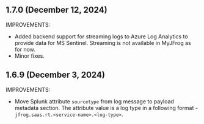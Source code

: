 ## 1.7.0 (December 12, 2024)

IMPROVEMENTS:

* Added backend support for streaming logs to Azure Log Analytics to provide data for MS Sentinel. Streaming is not available in MyJFrog as for now.
* Minor fixes.

## 1.6.9 (December 3, 2024)

IMPROVEMENTS:

* Move Splunk attribute `sourcetype` from log message to payload metadata section. The attribute value is a log type in a following format - `jfrog.saas.rt.<service-name>.<log-type>`.
